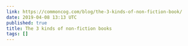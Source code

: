 ```yaml
---
link: https://commoncog.com/blog/the-3-kinds-of-non-fiction-book/
date: 2019-04-08 13:13 UTC
published: true
title: The 3 kinds of non-fiction books
tags: []
---
```



